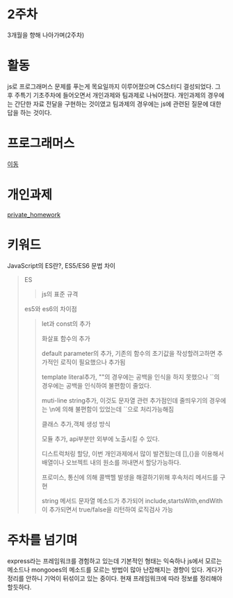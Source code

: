 # 2주차
3개월을 향해 나아가며(2주차)

# 활동 
js로 프로그래머스 문제를 푸는게 목요일까지 이루어졌으며 CS스터디 결성되었다.
그 후 주특기 기초주차에 들어오면서 개인과제와 팀과제로 나눠어졌다.
개인과제의 경우에는 간단한 자료 전달을 구현하는 것이였고 팀과제의 경우에는 js에 관련된 질문에 대한 답을 하는 것이다.
 
# 프로그래머스 
<a href='https://school.programmers.co.kr/'>이동</a>

# 개인과제
<a href="https://github.com/cesdea/3week-private-homework">private_homework</a>

# 키워드
JavaScript의 ES란?, ES5/ES6 문법 차이

>ES
>> js의 표준 규격
>
>es5와 es6의 차이점
>>let과 const의 추가
>> 
>> 화살표 함수의 추가
>>
>> default parameter의 추가, 기존의 함수의 초기값을 작성할려고하면 추가적인 로직이 필요했으나 추가됨
>>
>> template literal추가, ""의 경우에는 공백을 인식을 하지 못했으나 ``의 경우에는 공백을 인식하여 불편함이 줄었다.
>>
>> muti-line string추가, 이것도 문자열 관련 추가점인데 줄띄우기의 경우에는 \n에 의해 불편함이 있었는데 ``으로 처리가능해짐
>>
>> 클래스 추가,객체 생성 방식
>>
>> 모듈 추가, api부분만 외부에 노출시킬 수 있다.
>>
>> 디스트럭처링 할당, 이번 개인과제에서 많이 발견됬는데 [],{}을 이용해서 배열이나 오브젝트 내의 원소를 꺼내면서 할당가능하다.
>>
>> 프로미스, 통신에 의해 콜백헬 발생을 해결하기위해 후속처리 메서드를 구현
>>
>> string 메서드 문자열 메소드가 추가되어 include,startsWith,endWith이 추가되면서 true/false을 리턴하여 로직검사 가능


# 주차를 넘기며
express라는 프레임워크를 경험하고 있는데 기본적인 형태는 익숙하나 js에서 모르는 메소드나 mongooes의 메소드를 모르는 방법이 많아 난잡해지는 경향이 있다. 게다가 정리를 안하니 기억이 뒤섞이고 있는 중이다. 
현재 프레임워크에 따라 정보를 정리해야할듯하다.
